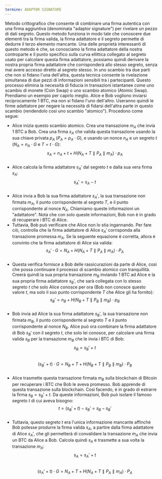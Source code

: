 ```yaml
---
termine: ADAPTOR SIGNATURE
---
```


Metodo crittografico che consente di combinare una firma autentica con una firma aggiuntiva (denominata "adaptor signature") per rivelare un pezzo di dati segreto. Questo metodo funziona in modo tale che conoscere due elementi tra la firma valida, la firma adattatore e il segreto permette di dedurre il terzo elemento mancante. Una delle proprietà interessanti di questo metodo è che, se conosciamo la firma adattatore della nostra controparte e il punto specifico sulla curva ellittica collegato al segreto usato per calcolare questa firma adattatore, possiamo quindi derivare la nostra propria firma adattatore che corrisponderà allo stesso segreto, senza mai avere accesso diretto al segreto stesso. In uno scambio tra due parti che non si fidano l'una dell'altra, questa tecnica consente la rivelazione simultanea di due pezzi di informazioni sensibili tra i partecipanti. Questo processo elimina la necessità di fiducia in transazioni istantanee come uno scambio di monete (Coin Swap) o uno scambio atomico (Atomic Swap). Prendiamo un esempio per capirlo meglio. Alice e Bob vogliono inviarsi reciprocamente 1 BTC, ma non si fidano l'uno dell'altro. Useranno quindi le firme adattatore per negare la necessità di fidarsi dell'altra parte in questo scambio (rendendolo così uno scambio "atomico"). Procedono come segue:
* Alice inizia questo scambio atomico. Crea una transazione $m_A$ che invia 1 BTC a Bob. Crea una firma $s_A$ che valida questa transazione usando la sua chiave privata $p_A$ ($P_A = p_A \cdot G$), e usando un nonce $n_A$ e un segreto $t$ ($N_A = n_A \cdot G$ e $T = t \cdot G$): 
$$s_A = n_A + t + H(N_A + T \parallel P_A \parallel m_A) \cdot p_A$$
&nbsp;
* Alice calcola la firma adattatore $s_A'$ dal segreto $t$ e dalla sua vera firma $s_A$:  
$$s_A' = s_A - t$$
&nbsp;
* Alice invia a Bob la sua firma adattatore $s_A'$, la sua transazione non firmata $m_A$, il punto corrispondente al segreto $T$, e il punto corrispondente al nonce $N_A$. Chiamiamo queste informazioni un "adattatore". Nota che con solo queste informazioni, Bob non è in grado di recuperare i BTC di Alice.
* Tuttavia, Bob può verificare che Alice non lo stia ingannando. Per fare ciò, controlla che la firma adattatore di Alice $s_A'$ corrisponda alla transazione promessa $m_A$. Se la seguente equazione è corretta, allora è convinto che la firma adattatore di Alice sia valida: 
$$s_A' \cdot G = N_A + H(N_A + T \parallel P_A \parallel m_A) \cdot P_A$$
&nbsp;
* Questa verifica fornisce a Bob delle rassicurazioni da parte di Alice, così che possa continuare il processo di scambio atomico con tranquillità. Creerà quindi la sua propria transazione $m_B$ inviando 1 BTC ad Alice e la sua propria firma adattatore $s_B'$, che sarà collegata con lo stesso segreto $t$ che solo Alice conosce per ora (Bob non conosce questo valore $t$, ma solo il suo punto corrispondente $T$ che Alice gli ha fornito): $$s_B' = n_B + H(N_B + T \parallel P_B \parallel m_B) \cdot p_B$$
&nbsp;
* Bob invia ad Alice la sua firma adattatore $s_B'$, la sua transazione non firmata $m_B$, il punto corrispondente al segreto $T$ e il punto corrispondente al nonce $N_B$. Alice può ora combinare la firma adattatore di Bob $s_B'$ con il segreto $t$, che solo lei conosce, per calcolare una firma valida $s_B$ per la transazione $m_B$ che le invia i BTC di Bob: $$s_B = s_B' + t$$
&nbsp;
$$(s_B' + t) \cdot G = N_B + T + H(N_B + T \parallel P_B \parallel m_B) \cdot P_B$$
&nbsp;
* Alice trasmette questa transazione firmata $m_B$ sulla blockchain di Bitcoin per recuperare i BTC che Bob le aveva promesso. Bob apprende di questa transazione sulla blockchain. Così facendo, è in grado di estrarre la firma $s_B = s_B' + t$. Da queste informazioni, Bob può isolare il famoso segreto $t$ di cui aveva bisogno:
$$t = (s_B' + t) - s_B' = s_B - s_B'$$
&nbsp;
* Tuttavia, questo segreto $t$ era l'unica informazione mancante affinché Bob potesse produrre la firma valida $s_A$, a partire dalla firma adattatore di Alice $s_A'$, che gli permetterà di convalidare la transazione $m_A$ che invia un BTC da Alice a Bob. Calcola quindi $s_A$ e trasmette a sua volta la transazione $m_A$: $$s_A = s_A' + t$$
&nbsp;
$$(s_A' + t) \cdot G = N_A + T + H(N_A + T \parallel P_A \parallel m_A) \cdot P_A$$